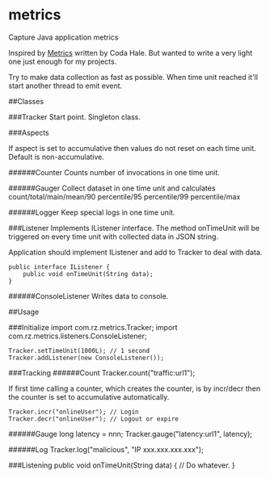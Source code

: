 metrics
=======

Capture Java application metrics

Inspired by [Metrics](http://metrics.codahale.com/) written by Coda Hale. But wanted to write a very light one just enough for my projects.

Try to make data collection as fast as possible. When time unit reached it'll start another thread to emit event.

##Classes

###Tracker
Start point. Singleton class.

###Aspects

If aspect is set to accumulative then values do not reset on each time unit. Default is non-accumulative.

######Counter
Counts number of invocations in one time unit.

######Gauger
Collect dataset in one time unit and calculates count/total/main/mean/90 percentile/95 percentile/99 percentile/max

######Logger
Keep special logs in one time unit.

###Listener
Implements IListener interface. The method onTimeUnit will be triggered on every time unit with collected data in JSON string.

Application should implement IListener and add to Tracker to deal with data.

    public interface IListener {
        public void onTimeUnit(String data);
    }

######ConsoleListener
Writes data to console.

##Usage

###Initialize
    import com.rz.metrics.Tracker;
    import com.rz.metrics.listeners.ConsoleListener;
    
    Tracker.setTimeUnit(1000L); // 1 second
    Tracker.addListener(new ConsoleListener());

###Tracking
######Count
    Tracker.count("traffic:url1");

If first time calling a counter, which creates the counter, is by incr/decr then the counter is set to accumulative automatically.

    Tracker.incr("onlineUser"); // Login
    Tracker.decr("onlineUser"); // Logout or expire

######Gauge
    long latency = nnn;
    Tracker.gauge("latency:url1", latency);

######Log
    Tracker.log("malicious", "IP xxx.xxx.xxx.xxx");

###Listening
    public void onTimeUnit(String data) {
        // Do whatever.
    }
